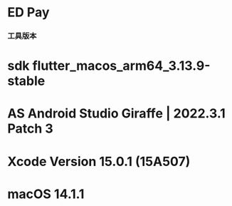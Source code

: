 # ED Pay

### 工具版本

# sdk flutter_macos_arm64_3.13.9-stable

# AS Android Studio Giraffe | 2022.3.1 Patch 3

# Xcode Version 15.0.1 (15A507)

# macOS 14.1.1
